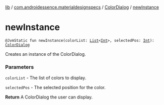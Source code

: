 [lib](../../index.md) / [com.androidessence.materialdesignspecs](../index.md) / [ColorDialog](index.md) / [newInstance](./new-instance.md)

# newInstance

`@JvmStatic fun newInstance(colorList: `[`List`](https://kotlinlang.org/api/latest/jvm/stdlib/kotlin.collections/-list/index.html)`<`[`Int`](https://kotlinlang.org/api/latest/jvm/stdlib/kotlin/-int/index.html)`>, selectedPos: `[`Int`](https://kotlinlang.org/api/latest/jvm/stdlib/kotlin/-int/index.html)`): `[`ColorDialog`](index.md)

Creates an instance of the ColorDialog.

### Parameters

`colorList` - The list of colors to display.

`selectedPos` - The selected position for the color.

**Return**
A ColorDialog the user can display.

